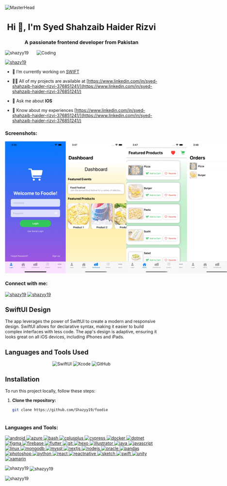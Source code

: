 
![MasterHead](https://user-images.githubusercontent.com/109351602/202650321-7f4da361-f98f-4345-8df4-adf352a11322.gif)
<h1 align="center">Hi 👋, I'm Syed Shahzaib Haider Rizvi</h1>
<h3 align="center">A passionate frontend developer from Pakistan</h3>
<img align="right" alt="Coding" width="400" src="https://cdn.dribbble.com/users/1162077/screenshots/3848914/programmer.gif">

<p align="left"> <img src="https://komarev.com/ghpvc/?username=shazyy19&label=Profile%20views&color=0e75b6&style=flat" alt="shazyy19" /> </p>

<p align="left"> <a href="https://twitter.com/shazy19" target="blank"><img src="https://img.shields.io/twitter/follow/shazy19?logo=twitter&style=for-the-badge" alt="shazy19" /></a> </p>

- 🔭 I’m currently working on [SWIFT](https://developer.apple.com/swift/)

- 👨‍💻 All of my projects are available at [https://www.linkedin.com/in/syed-shahzaib-haider-rizvi-376851241/](https://www.linkedin.com/in/syed-shahzaib-haider-rizvi-376851241/)

- 💬 Ask me about **IOS**

- 📄 Know about my experiences [https://www.linkedin.com/in/syed-shahzaib-haider-rizvi-376851241/](https://www.linkedin.com/in/syed-shahzaib-haider-rizvi-376851241/)

<h3 align="left">Screenshots:</h3>

<div style="display: flex; align-items: center;">
<img src="https://github.com/Shazyy19/foodie/blob/main/login.jpeg" alt="Logo" width="200 style="margin-right: 10px;"/>
<img src="https://github.com/Shazyy19/foodie/blob/main/Dashboard.jpeg" alt="Logo" width="200 style="margin-right: 10px;"/>
  <img src="https://github.com/Shazyy19/foodie/blob/main/Home.jpeg" alt="Logo" width="200 style="margin-right: 10px;"/>
  <img src="https://github.com/Shazyy19/foodie/blob/main/Orders.jpeg" alt="Logo" width="200 style="margin-right: 10px;"/>
  <img src="https://github.com/Shazyy19/foodie/blob/main/More.jpeg" alt="Logo" width="200 style="margin-right: 10px;"/>
  <img src="https://github.com/Shazyy19/foodie/blob/main/Settings.jpeg" alt="Logo" width="200 style="margin-right: 10px;"/>
  <img src="https://github.com/Shazyy19/foodie/blob/main/Chat.jpeg" alt="Logo" width="200 style="margin-right: 10px;"/>
</div>


<h3 align="left">Connect with me:</h3>
<p align="left">
<a href="https://twitter.com/shazy19" target="blank"><img align="center" src="https://raw.githubusercontent.com/rahuldkjain/github-profile-readme-generator/master/src/images/icons/Social/twitter.svg" alt="shazy19" height="30" width="40" /></a>
<a href="https://fb.com/shazyy19" target="blank"><img align="center" src="https://raw.githubusercontent.com/rahuldkjain/github-profile-readme-generator/master/src/images/icons/Social/facebook.svg" alt="shazyy19" height="30" width="40" /></a>
</p>

## SwiftUI Design

The app leverages the power of SwiftUI to create a modern and responsive design. SwiftUI allows for declarative syntax, making it easier to build complex interfaces with less code. The app's design is adaptive, ensuring it looks great on all iOS devices, including iPhones and iPads.

## Languages and Tools Used

<p align="center">
  <img src="https://static-00.iconduck.com/assets.00/swift-icon-1024x917-bgp3yjwv.png" alt="SwiftUI" width="100" height="100"/>
  <img src="https://i.pinimg.com/474x/f3/8a/5f/f38a5f7ca54e2d37a1b4f9818d9c8a6e.jpg" alt="Xcode" width="100" height="100"/>
  <img src="https://seeklogo.com/images/G/github-logo-2E3852456C-seeklogo.com.png" alt="GitHub" width="100" height="100"/>
</p>

## Installation

To run this project locally, follow these steps:

1. **Clone the repository:**
   ```bash
   git clone https://github.com/Shazyy19/foodie
  
   
<h3 align="left">Languages and Tools:</h3>
<p align="left"> <a href="https://developer.android.com" target="_blank" rel="noreferrer"> <img src="https://raw.githubusercontent.com/devicons/devicon/master/icons/android/android-original-wordmark.svg" alt="android" width="40" height="40"/> </a> <a href="https://azure.microsoft.com/en-in/" target="_blank" rel="noreferrer"> <img src="https://www.vectorlogo.zone/logos/microsoft_azure/microsoft_azure-icon.svg" alt="azure" width="40" height="40"/> </a> <a href="https://www.gnu.org/software/bash/" target="_blank" rel="noreferrer"> <img src="https://www.vectorlogo.zone/logos/gnu_bash/gnu_bash-icon.svg" alt="bash" width="40" height="40"/> </a> <a href="https://www.w3schools.com/cpp/" target="_blank" rel="noreferrer"> <img src="https://raw.githubusercontent.com/devicons/devicon/master/icons/cplusplus/cplusplus-original.svg" alt="cplusplus" width="40" height="40"/> </a> <a href="https://www.cypress.io" target="_blank" rel="noreferrer"> <img src="https://raw.githubusercontent.com/simple-icons/simple-icons/6e46ec1fc23b60c8fd0d2f2ff46db82e16dbd75f/icons/cypress.svg" alt="cypress" width="40" height="40"/> </a> <a href="https://www.docker.com/" target="_blank" rel="noreferrer"> <img src="https://raw.githubusercontent.com/devicons/devicon/master/icons/docker/docker-original-wordmark.svg" alt="docker" width="40" height="40"/> </a> <a href="https://dotnet.microsoft.com/" target="_blank" rel="noreferrer"> <img src="https://raw.githubusercontent.com/devicons/devicon/master/icons/dot-net/dot-net-original-wordmark.svg" alt="dotnet" width="40" height="40"/> </a> <a href="https://www.figma.com/" target="_blank" rel="noreferrer"> <img src="https://www.vectorlogo.zone/logos/figma/figma-icon.svg" alt="figma" width="40" height="40"/> </a> <a href="https://firebase.google.com/" target="_blank" rel="noreferrer"> <img src="https://www.vectorlogo.zone/logos/firebase/firebase-icon.svg" alt="firebase" width="40" height="40"/> </a> <a href="https://flutter.dev" target="_blank" rel="noreferrer"> <img src="https://www.vectorlogo.zone/logos/flutterio/flutterio-icon.svg" alt="flutter" width="40" height="40"/> </a> <a href="https://git-scm.com/" target="_blank" rel="noreferrer"> <img src="https://www.vectorlogo.zone/logos/git-scm/git-scm-icon.svg" alt="git" width="40" height="40"/> </a> <a href="hexo.io/" target="_blank" rel="noreferrer"> <img src="https://www.vectorlogo.zone/logos/hexoio/hexoio-icon.svg" alt="hexo" width="40" height="40"/> </a> <a href="https://www.adobe.com/in/products/illustrator.html" target="_blank" rel="noreferrer"> <img src="https://www.vectorlogo.zone/logos/adobe_illustrator/adobe_illustrator-icon.svg" alt="illustrator" width="40" height="40"/> </a> <a href="https://www.java.com" target="_blank" rel="noreferrer"> <img src="https://raw.githubusercontent.com/devicons/devicon/master/icons/java/java-original.svg" alt="java" width="40" height="40"/> </a> <a href="https://developer.mozilla.org/en-US/docs/Web/JavaScript" target="_blank" rel="noreferrer"> <img src="https://raw.githubusercontent.com/devicons/devicon/master/icons/javascript/javascript-original.svg" alt="javascript" width="40" height="40"/> </a> <a href="https://www.linux.org/" target="_blank" rel="noreferrer"> <img src="https://raw.githubusercontent.com/devicons/devicon/master/icons/linux/linux-original.svg" alt="linux" width="40" height="40"/> </a> <a href="https://www.mongodb.com/" target="_blank" rel="noreferrer"> <img src="https://raw.githubusercontent.com/devicons/devicon/master/icons/mongodb/mongodb-original-wordmark.svg" alt="mongodb" width="40" height="40"/> </a> <a href="https://www.mysql.com/" target="_blank" rel="noreferrer"> <img src="https://raw.githubusercontent.com/devicons/devicon/master/icons/mysql/mysql-original-wordmark.svg" alt="mysql" width="40" height="40"/> </a> <a href="https://nextjs.org/" target="_blank" rel="noreferrer"> <img src="https://cdn.worldvectorlogo.com/logos/nextjs-2.svg" alt="nextjs" width="40" height="40"/> </a> <a href="https://nodejs.org" target="_blank" rel="noreferrer"> <img src="https://raw.githubusercontent.com/devicons/devicon/master/icons/nodejs/nodejs-original-wordmark.svg" alt="nodejs" width="40" height="40"/> </a> <a href="https://www.oracle.com/" target="_blank" rel="noreferrer"> <img src="https://raw.githubusercontent.com/devicons/devicon/master/icons/oracle/oracle-original.svg" alt="oracle" width="40" height="40"/> </a> <a href="https://pandas.pydata.org/" target="_blank" rel="noreferrer"> <img src="https://raw.githubusercontent.com/devicons/devicon/2ae2a900d2f041da66e950e4d48052658d850630/icons/pandas/pandas-original.svg" alt="pandas" width="40" height="40"/> </a> <a href="https://www.photoshop.com/en" target="_blank" rel="noreferrer"> <img src="https://raw.githubusercontent.com/devicons/devicon/master/icons/photoshop/photoshop-line.svg" alt="photoshop" width="40" height="40"/> </a> <a href="https://www.python.org" target="_blank" rel="noreferrer"> <img src="https://raw.githubusercontent.com/devicons/devicon/master/icons/python/python-original.svg" alt="python" width="40" height="40"/> </a> <a href="https://reactjs.org/" target="_blank" rel="noreferrer"> <img src="https://raw.githubusercontent.com/devicons/devicon/master/icons/react/react-original-wordmark.svg" alt="react" width="40" height="40"/> </a> <a href="https://reactnative.dev/" target="_blank" rel="noreferrer"> <img src="https://reactnative.dev/img/header_logo.svg" alt="reactnative" width="40" height="40"/> </a> <a href="https://www.sketch.com/" target="_blank" rel="noreferrer"> <img src="https://www.vectorlogo.zone/logos/sketchapp/sketchapp-icon.svg" alt="sketch" width="40" height="40"/> </a> <a href="https://developer.apple.com/swift/" target="_blank" rel="noreferrer"> <img src="https://raw.githubusercontent.com/devicons/devicon/master/icons/swift/swift-original.svg" alt="swift" width="40" height="40"/> </a> <a href="https://unity.com/" target="_blank" rel="noreferrer"> <img src="https://www.vectorlogo.zone/logos/unity3d/unity3d-icon.svg" alt="unity" width="40" height="40"/> </a> <a href="https://dotnet.microsoft.com/apps/xamarin" target="_blank" rel="noreferrer"> <img src="https://raw.githubusercontent.com/detain/svg-logos/780f25886640cef088af994181646db2f6b1a3f8/svg/xamarin.svg" alt="xamarin" width="40" height="40"/> </a> </p>

<p><img align="left" src="https://github-readme-stats.vercel.app/api/top-langs?username=shazyy19&show_icons=true&locale=en&layout=compact" alt="shazyy19" /></p>

<p>&nbsp;<img align="center" src="https://github-readme-stats.vercel.app/api?username=shazyy19&show_icons=true&locale=en" alt="shazyy19" /></p>

<p><img align="center" src="https://github-readme-streak-stats.herokuapp.com/?user=shazyy19&" alt="shazyy19" /></p>
